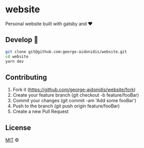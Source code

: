 # website

Personal website built with gatsby and ❤️

## Develop :metal:

```sh
git clone git@github.com:george-aidonidis/website.git
cd website
yarn dev
```

## Contributing

1. Fork it (<https://github.com/george-aidonidis/website/fork>)
2. Create your feature branch (git checkout -b feature/fooBar)
3. Commit your changes (git commit -am 'Add some fooBar')
4. Push to the branch (git push origin feature/fooBar)
5. Create a new Pull Request

## License

[MIT](./license) ©
